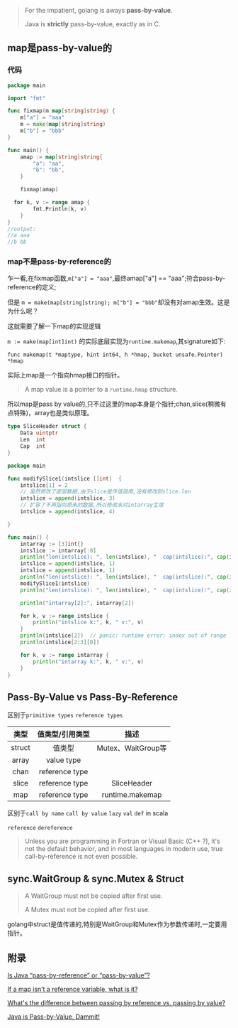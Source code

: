 > For the impatient, golang is aways **pass-by-value**.
>
> Java is **strictly** pass-by-value, exactly as in C. 

## map是pass-by-value的

### 代码

```go
package main

import "fmt"

func fixmap(m map[string]string) {
	m["a"] = "aaa"
	m = make(map[string]string)
	m["b"] = "bbb"
}

func main() {
	amap := map[string]string{
		"a": "aa",
		"b": "bb",
	}

	fixmap(amap)

  for k, v := range amap {
		fmt.Println(k, v)
	}
}
//output:
//a aaa
//b bb
```

### map不是pass-by-reference的 

乍一看,在fixmap函数,`m["a"] = "aaa"`,最终amap["a"] == "aaa";符合pass-by-reference的定义;

但是 `m = make(map[string]string); m["b"] = "bbb"`却没有对amap生效。这是为什么呢？

这就需要了解一下map的实现逻辑

`m := make(map[int]int)` 的实际底层实现为`runtime.makemap`,其signature如下:

`func makemap(t *maptype, hint int64, h *hmap, bucket unsafe.Pointer) *hmap`

实际上map是一个指向hmap接口的指针。

> A map value is a pointer to a `runtime.hmap` structure.

所以map是pass by value的,只不过这里的map本身是个指针;chan,slice(稍微有点特殊)，array也是类似原理。

```go
type SliceHeader struct {
	Data uintptr
	Len  int
	Cap  int
}
```

```go
package main

func modifySlice1(intslice []int)  {
	intslice[1] = 2
	// 虽然修改了底层数据,由于slice是传值调用,没有修改到slice.len
	intslice = append(intslice, 3)
	// 扩容了不再指向原来的数据,所以修改未对intarray生效
	intslice = append(intslice, 4)

}

func main() {
	intarray := [3]int{}
	intslice := intarray[:0]
	println("len(intslice): ", len(intslice), "  cap(intslice):", cap(intslice))
	intslice = append(intslice, 1)
	intslice = append(intslice, 1)
	println("len(intslice): ", len(intslice), "  cap(intslice):", cap(intslice))
	modifySlice1(intslice)
	println("len(intslice): ", len(intslice), "  cap(intslice):", cap(intslice))

	println("intarray[2]:", intarray[2])

	for k, v := range intslice {
		println("intslice k:", k, " v:", v)
	}
    println(intslice[2])  // panic: runtime error: index out of range
	println(intslice[2:3][0])

	for k, v := range intarray {
		println("intarray k:", k, " v:", v)
	}
}
```

## Pass-By-Value vs Pass-By-Reference

区别于`primitive types` `reference types`

|  类型  | 值类型/引用类型 |        描述        |
| :----: | :-------------: | :----------------: |
| struct |     值类型      | Mutex、WaitGroup等 |
| array  |   value type    |                    |
|  chan  | reference type  |                    |
| slice  | reference type  |    SliceHeader     |
|  map   | reference type  |  runtime.makemap   |

区别于`call by name` `call by value` `lazy` `val` `def` in scala

`reference` `dereference`

> Unless you are programming in Fortran or Visual Basic (C++ ?), it's not the default behavior, and in most languages in modern use, true call-by-reference is not even possible.

## sync.WaitGroup & sync.Mutex & Struct

> A WaitGroup must not be copied after first use.
>
> A Mutex must not be copied after first use.

golang中struct是值传递的,特别是WaitGroup和Mutex作为参数传递时,一定要用指针。

## 附录

[Is Java “pass-by-reference” or “pass-by-value”?](https://stackoverflow.com/questions/40480/is-java-pass-by-reference-or-pass-by-value/)

[If a map isn’t a reference variable, what is it?](https://dave.cheney.net/2017/04/30/if-a-map-isnt-a-reference-variable-what-is-it)

[What's the difference between passing by reference vs. passing by value?](https://stackoverflow.com/questions/373419/whats-the-difference-between-passing-by-reference-vs-passing-by-value)

[Java is Pass-by-Value, Dammit!](http://www.javadude.com/articles/passbyvalue.htm)

